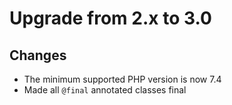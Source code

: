 # Upgrade from 2.x to 3.0

## Changes

- The minimum supported PHP version is now 7.4
- Made all `@final` annotated classes final
